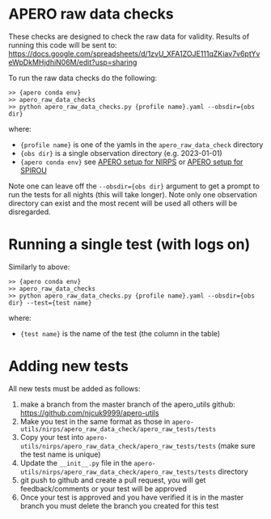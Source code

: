 # APERO raw data checks

These checks are designed to check the raw data for validity.
Results of running this code will be sent to: https://docs.google.com/spreadsheets/d/1zvU_XFA1ZOJE111qZKiav7v6ptYveWpDkMHjdhiN06M/edit?usp=sharing


To run the raw data checks do the following:

    >> {apero conda env}
    >> apero_raw_data_checks
    >> python apero_raw_data_checks.py {profile name}.yaml --obsdir={obs dir}


where:

- `{profile name}` is one of the yamls in the `apero_raw_data_check` directory
- `{obs dir}` is a single observation directory (e.g. 2023-01-01)
- `{apero conda env}` see [APERO setup for NIRPS](https://github.com/njcuk9999/apero-drs/wiki/nirps-general#apero-setup) or [APERO setup for SPIROU](https://github.com/njcuk9999/apero-drs/wiki/spirou-general#apero-setup)


Note one can leave off the `--obsdir={obs dir}` argument to get a prompt to run the tests for all nights (this will take longer).
Note only one observation directory can exist and the most recent will be used all others will be disregarded.


# Running a single test (with logs on)

Similarly to above:

    >> {apero conda env}
    >> apero_raw_data_checks
    >> python apero_raw_data_checks.py {profile name}.yaml --obsdir={obs dir} --test={test name}

where:

- `{test name}` is the name of the test (the column in the table)


# Adding new tests

All new tests must be added as follows:

1. make a branch from the master branch of the apero_utils github: https://github.com/njcuk9999/apero-utils
2. Make you test in the same format as those in `apero-utils/nirps/apero_raw_data_check/apero_raw_tests/tests`
3. Copy your test into  `apero-utils/nirps/apero_raw_data_check/apero_raw_tests/tests` (make sure the test name is unique)
4. Update the `__init__.py` file in the `apero-utils/nirps/apero_raw_data_check/apero_raw_tests/tests` directory
5. git push to github and create a pull request, you will get feedback/comments or your test will be approved
6. Once your test is approved and you have verified it is in the master branch you must delete the branch you created for this test

